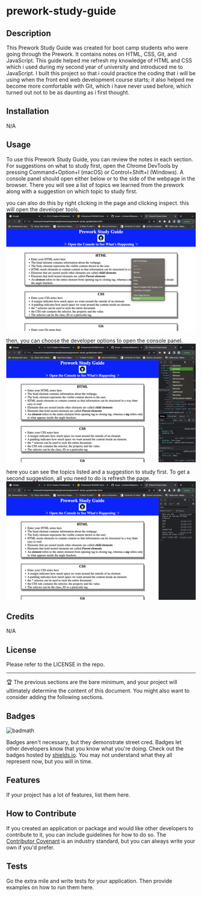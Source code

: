 # prework-study-guide

## Description

This Prework Study Guide was created for boot camp students who were going through the Prework. It contains notes on HTML, CSS, Git, and JavaScript.
 This guide helped me refresh my knowledge of HTML and CSS which i used during my second year of university and introduced me to JavaScript. 
 I built this project so that i could practice the coding that i will be using when the front end web development course starts; it also helped me become more comfortable with Git, which i have never used before, which turned out not to be as daunting as i first thought.

## Installation

N/A

## Usage
To use this Prework Study Guide, you can review the notes in each section. For suggestions on what to study first, open the Chrome DevTools by pressing Command+Option+I (macOS) or Control+Shift+I (Windows). A console panel should open either below or to the side of the webpage in the browser. There you will see a list of topics we learned from the prework along with a suggestion on which topic to study first.

you can also do this by right clicking in the page and clicking inspect. this will open the developer tools.
![step 1](assets/images/screenshot1.png)

then, you can choose the developer options to open the console panel.
![step 2](assets/images/screenshot2.png)

here you can see the topics listed and a suggestion to study first. To get a second suggestion, all you need to do is refresh the page.
![step 3](assets/images/screenshot3.png)

## Credits
N/A

## License

Please refer to the LICENSE in the repo.

---

🏆 The previous sections are the bare minimum, and your project will ultimately determine the content of this document. You might also want to consider adding the following sections.

## Badges

![badmath](https://img.shields.io/github/languages/top/nielsenjared/badmath)

Badges aren't necessary, but they demonstrate street cred. Badges let other developers know that you know what you're doing. Check out the badges hosted by [shields.io](https://shields.io/). You may not understand what they all represent now, but you will in time.

## Features
If your project has a lot of features, list them here.

## How to Contribute

If you created an application or package and would like other developers to contribute to it, you can include guidelines for how to do so. The [Contributor Covenant](https://www.contributor-covenant.org/) is an industry standard, but you can always write your own if you'd prefer.

## Tests

Go the extra mile and write tests for your application. Then provide examples on how to run them here.